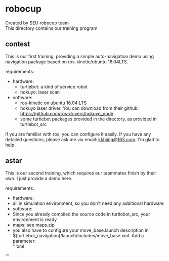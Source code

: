 # robocup
Created by SEU robocup team  
This directory contains our training program

## contest
This is our first training, providing a simple auto-navigation demo using navigation package based on ros-kinetic/ubuntu 16.04LTS.  

 requirements:
- hardware:
  - turtlebot: a kind of service robot
  - hokuyo: laser scan
- software:
  - ros-kinetic on ubuntu 16.04 LTS
  - hokuyo laser driver. You can download from their github: https://github.com/ros-drivers/hokuyo_node
  - some turtlebot packages provided in the directory, as provided in turtlebot_src

If you are familiar with ros, you can configure it easily. If you have any detailed questions, please ask me via email:
kkhjing@163.com. I'm glad to help.

## astar
This is our second training, which requires our teammates finish by their own. I just provide a demo here. 

requirements:
- hardware:
 - all in simulation environment, so you don't need any additional hardware
- software:
 - Since you already compiled the source code in turtlebot_src, your environment is ready
 - maps: see maps.zip
 - you also have to configure your move_base.launch description in $(turtlebot_navigation)/launch/includes/move_base.xml. Add a parameter:  
 '''xml
 <param name="base_global_planner" value="astar_planner/AstarPlanner"/>
 '''
